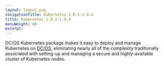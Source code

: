 ```yaml
---
layout: layout.pug
navigationTitle: Kubernetes 1.0.1-1.9.4
title: Kubernetes 1.0.1-1.9.4
menuWeight: 60
excerpt:
---
```


<!-- The source repo for this topic is https://github.com/mesosphere/dcos-kubernetes -->


DC/OS Kubernetes package makes it easy to deploy and manage Kubernetes on [DC/OS](https://mesosphere.com/product/), eliminating nearly all of the complexity traditionally associated with setting-up and managing a secure and highly-available cluster of Kubernetes nodes.
